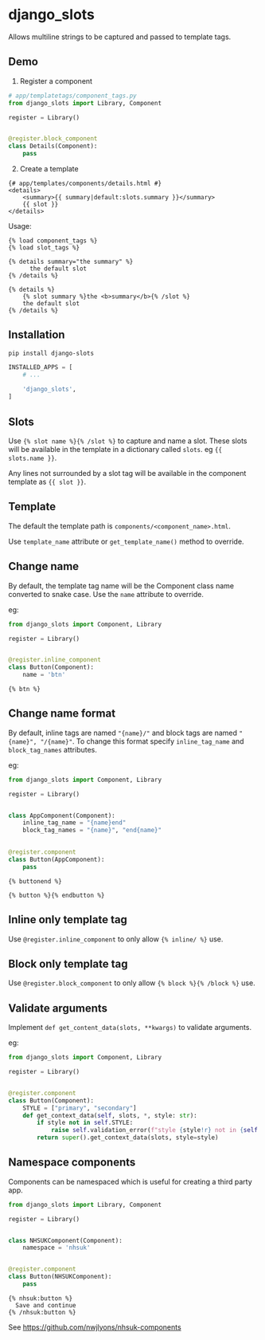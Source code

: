 # django_slots

Allows multiline strings to be captured and passed to template tags.

## Demo

1. Register a component
  
```python
# app/templatetags/component_tags.py
from django_slots import Library, Component

register = Library()


@register.block_component
class Details(Component):
    pass
```

2. Create a template

```html+django
{# app/templates/components/details.html #}
<details>
    <summary>{{ summary|default:slots.summary }}</summary>
    {{ slot }}
</details>
```

Usage:

```html+django
{% load component_tags %}
{% load slot_tags %}

{% details summary="the summary" %}
      the default slot
{% /details %}

{% details %}
    {% slot summary %}the <b>summary</b>{% /slot %}
    the default slot
{% /details %}
```

## Installation

```shell
pip install django-slots
```

```python
INSTALLED_APPS = [
    # ...
    
    'django_slots',
]
```

## Slots

Use `{% slot name %}{% /slot %}` to capture and name a slot. These slots will be available in the template in a dictionary called `slots`. eg `{{ slots.name }}`.

Any lines not surrounded by a slot tag will be available in the component template as `{{ slot }}`.

## Template

The default the template path is `components/<component_name>.html`.

Use `template_name` attribute or `get_template_name()` method to override.

## Change name

By default, the template tag name will be the Component class name converted to snake case. Use the `name` attribute to override.

eg:

```python
from django_slots import Component, Library

register = Library()


@register.inline_component
class Button(Component):
    name = 'btn'
```

```html+django
{% btn %}
```

## Change name format

By default, inline tags are named `"{name}/"` and block tags are named `"{name}", "/{name}"`. To change this format specify `inline_tag_name` and `block_tag_names` attributes.

eg:

```python
from django_slots import Component, Library

register = Library()


class AppComponent(Component):
    inline_tag_name = "{name}end"
    block_tag_names = "{name}", "end{name}"    

    
@register.component
class Button(AppComponent):
    pass
```

```html+django
{% buttonend %}

{% button %}{% endbutton %}
```

## Inline only template tag

Use `@register.inline_component` to only allow `{% inline/ %}` use.

## Block only template tag

Use `@register.block_component` to only allow `{% block %}{% /block %}` use.

## Validate arguments

Implement `def get_content_data(slots, **kwargs)` to validate arguments. 

eg:

```python
from django_slots import Component, Library

register = Library()


@register.component
class Button(Component):
    STYLE = ["primary", "secondary"]
    def get_context_data(self, slots, *, style: str):
        if style not in self.STYLE:
            raise self.validation_error(f"style {style!r} not in {self.STYLE!r}")
        return super().get_context_data(slots, style=style)
```

## Namespace components

Components can be namespaced which is useful for creating a third party app.

```python
from django_slots import Library, Component

register = Library()


class NHSUKComponent(Component):
    namespace = 'nhsuk'


@register.component
class Button(NHSUKComponent):
    pass
```

```html+django
{% nhsuk:button %}
  Save and continue
{% /nhsuk:button %}
```

See https://github.com/nwjlyons/nhsuk-components
